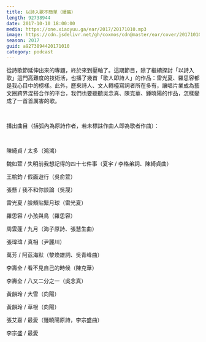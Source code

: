 ```yaml
---
title: 以詩入歌不簡單（續篇）
length: 92738944
date: 2017-10-10 18:00:00
media: https://one.xiaoyuu.ga/ear/2017/20171010.mp3
image: https://cdn.jsdelivr.net/gh/coxmos/cdn@master/ear/cover/20171010.jpg
season: 2017
guid: a9273894420171010
category: podcast
---
```


<p>從詩歌節延伸出來的專題，終於來到壓軸了。這期節目，除了繼續探討「以詩入歌」這門高難度的技術活，也播了幾首「歌人即詩人」的作品：雷光夏、羅思容都是我心目中的榜樣。此外，歷來詩人、文人轉檯寫詞者所在多有，讓唱片業成為藝文圈跨界混搭合作的平台，我們也要聽聽吳念真、陳克華、鍾曉陽的作品，怎樣變成了一首首厲害的歌。</p>
<br/>
<p>播出曲目（括弧內為原詩作者，若未標註作曲人即為歌者作曲）：</p>
<br/>
<p>
<p>陳綺貞 / 太多（鴻鴻）</p>
<p>魏如萱 / 失明前我想記得的四十七件事（夏宇 / 李格弟詞、陳綺貞曲）</p>
<p>王榆鈞 / 假面遊行（吳俞萱）</p>
<p>張懸 / 我不和你談論（吳晟）</p>
<p>雷光夏 / 臉頰貼緊月球（雷光夏）</p>
<p>羅思容 / 小孩與鳥（羅思容）</p>
<p>周雲蓬 / 九月（海子原詩、張慧生曲）</p>
<p>張瑋瑋 / 真相（尹麗川）</p>
<p>萬芳 / 阿茲海默（黎煥雄詞、吳青峰曲）</p>
<p>李壽全 / 看不見自己的時候（陳克華）</p>
<p>李壽全 / 八又二分之一（吳念真）</p>
<p>黃韻玲 / 大雪（向陽）</p>
<p>黃韻玲 / 草根（向陽）</p>
<p>張艾嘉 / 最愛（鍾曉陽原詩，李宗盛曲）</p>
<p>李宗盛 / 最愛</p>
</p>
<br/>
<p>

</p> <br/>
